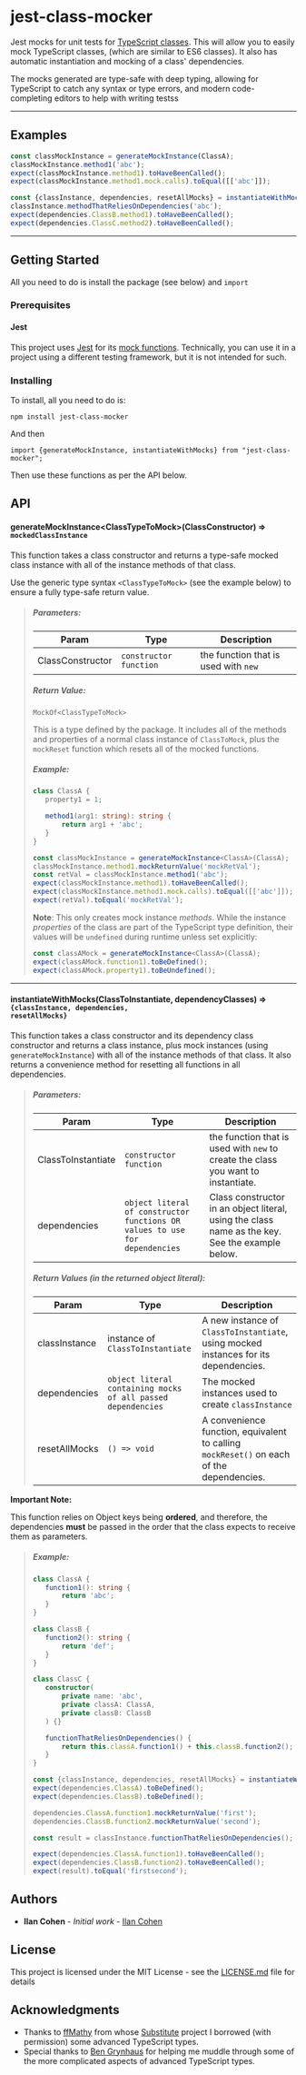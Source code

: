 # jest-class-mocker

Jest mocks for unit tests for [TypeScript classes](https://www.typescriptlang.org/docs/handbook/classes.html). This will allow you to easily mock TypeScript classes,
(which are similar to ES6 classes). It also has automatic instantiation and mocking of a class' dependencies.

The mocks generated are type-safe with deep typing, allowing for TypeScript to catch any syntax or type errors, and modern code-completing editors to help with writing testss

---

## Examples

```typescript
const classMockInstance = generateMockInstance(ClassA);
classMockInstance.method1('abc');
expect(classMockInstance.method1).toHaveBeenCalled();
expect(classMockInstance.method1.mock.calls).toEqual([['abc']]);
```

```typescript
const {classInstance, dependencies, resetAllMocks} = instantiateWithMocks(ClassA, {ClassB, ClassC});
classInstance.methodThatReliesOnDependencies('abc');
expect(dependencies.ClassB.method1).toHaveBeenCalled();
expect(dependencies.ClassC.method2).toHaveBeenCalled();
```

---

## Getting Started

All you need to do is install the package (see below) and ```import```

### Prerequisites

#### Jest

This project uses [Jest](https://jestjs.io/) for its [mock functions](https://jestjs.io/docs/en/mock-function-api).
Technically, you can use it in a project using a different testing framework, but it is not intended for such.

### Installing

To install, all you need to do is:

```
npm install jest-class-mocker
```

And then

```
import {generateMockInstance, instantiateWithMocks} from "jest-class-mocker";
```

Then use these functions as per the API below.

## API

#### generateMockInstance\<ClassTypeToMock\>(ClassConstructor) ⇒ <code>mockedClassInstance</code>
This function takes a class constructor and returns a type-safe mocked class instance with all of the instance methods of that class.

Use the generic type syntax `<ClassTypeToMock>` (see the example below) to ensure a fully type-safe return value.

>##### Parameters:
>
>| Param  | Type                | Description  |
>| ------ | ------------------- | ------------ |
>| ClassConstructor  | `constructor function` | the function that is used with `new` |
>
>##### Return Value:
>`MockOf<ClassTypeToMock>`
>
>This is a type defined by the package. It includes all of the methods and properties of a normal class instance of `ClassToMock`, plus the `mockReset` function which resets all of the mocked functions.
>
>##### Example:
>```typescript
>class ClassA {
>    property1 = 1;
>
>    method1(arg1: string): string {
>        return arg1 + 'abc';
>    }
>}
>
>const classMockInstance = generateMockInstance<ClassA>(ClassA);
>classMockInstance.method1.mockReturnValue('mockRetVal');
>const retVal = classMockInstance.method1('abc');
>expect(classMockInstance.method1).toHaveBeenCalled();
>expect(classMockInstance.method1.mock.calls).toEqual([['abc']]);
>expect(retVal).toEqual('mockRetVal');
>```
>
>**Note**: This only creates mock instance _methods_. While the instance _properties_ of the class are part of the TypeScript type definition, their values will be `undefined` during runtime unless set explicitly:
>
>```typescript
>const classAMock = generateMockInstance<ClassA>(ClassA);
>expect(classAMock.function1).toBeDefined();
>expect(classAMock.property1).toBeUndefined();
>```
>    
  
        
  ***


#### instantiateWithMocks(ClassToInstantiate, dependencyClasses) ⇒ <code>{classInstance, dependencies, resetAllMocks}</code>
This function takes a class constructor and its dependency class constructor and returns a class instance,
plus mock instances (using `generateMockInstance`) with all of the instance methods of that class.
It also returns a convenience method for resetting all functions in all dependencies.

>##### Parameters:
>
>| Param  | Type                | Description  |
>| ------ | ------------------- | ------------ |
>| ClassToInstantiate  | <code>constructor function</code> | the function that is used with <code>new</code> to create the class you want to instantiate. |
>| dependencies  | <code>object literal of constructor functions OR values to use for dependencies</code> | Class constructor in an object literal, using the class name as the key. See the example below. |
>
>
>##### Return Values (in the returned object literal):
>| Param  | Type                | Description  |
>| ------ | ------------------- | ------------ |
>| classInstance  | instance of <code>ClassToInstantiate</code> | A new instance of <code>ClassToInstantiate</code>, using mocked instances for its dependencies. |
>| dependencies  | <code>object literal containing mocks of all passed dependencies</code> | The mocked instances used to create <code>classInstance</code>
>| resetAllMocks  | <code>() => void</code> | A convenience function, equivalent to calling <code>mockReset()</code> on each of the dependencies.
>

**Important Note:**

This function relies on Object keys being **ordered**, and therefore, the dependencies **must** be passed in the order
that the class expects to receive them as parameters.


>##### Example:
>```typescript
>class ClassA {
>    function1(): string {
>        return 'abc';
>    }
>}
>
>class ClassB {
>    function2(): string {
>        return 'def';
>    }
>}
>
>class ClassC {
>    constructor(
>        private name: 'abc',
>        private classA: ClassA,
>        private classB: ClassB
>    ) {}
>
>    functionThatReliesOnDependencies() {
>        return this.classA.function1() + this.classB.function2();
>    }
>}
>
>const {classInstance, dependencies, resetAllMocks} = instantiateWithMocks(ClassC, {name: 'abc', ClassA, ClassB});
>expect(dependencies.ClassA).toBeDefined();
>expect(dependencies.ClassB).toBeDefined();
>
>dependencies.ClassA.function1.mockReturnValue('first');
>dependencies.ClassB.function2.mockReturnValue('second');
>
>const result = classInstance.functionThatReliesOnDependencies();
>
>expect(dependencies.ClassA.function1).toHaveBeenCalled();
>expect(dependencies.ClassB.function2).toHaveBeenCalled();
>expect(result).toEqual('firstsecond');
>```

## Authors

* **Ilan Cohen** - *Initial work* - [Ilan Cohen](https://github.com/ilancohen)

## License

This project is licensed under the MIT License - see the [LICENSE.md](LICENSE.md) file for details

## Acknowledgments

* Thanks to [ffMathy](https://github.com/ffMathy) from whose [Substitute](https://github.com/ffMathy/FluffySpoon.JavaScript.Testing.Faking) project I borrowed (with permission) some advanced TypeScript types.
* Special thanks to [Ben Grynhaus](https://github.com/bengry) for helping me muddle through some of the more complicated aspects of advanced TypeScript types.
